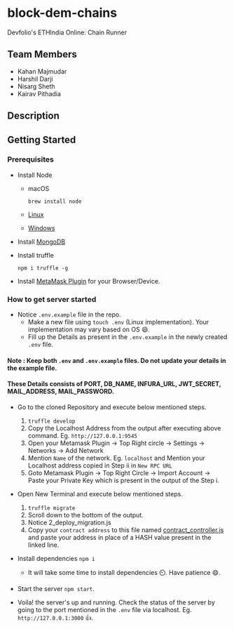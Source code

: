 # block-dem-chains
Devfolio's ETHIndia Online: Chain Runner

## Team Members
- Kahan Majmudar
- Harshil Darji
- Nisarg Sheth
- Kairav Pithadia

## Description

## Getting Started

### Prerequisites

- Install Node
  - macOS
  
    `brew install node`
  - [Linux](https://github.com/nodesource/distributions/blob/master/README.md)
  - [Windows](https://nodejs.org/en/#home-downloadhead)
  
- Install [MongoDB](https://docs.mongodb.com/manual/installation/)
- Install truffle

  `npm i truffle -g`
- Install [MetaMask Plugin](https://metamask.io/download.html) for your Browser/Device.


### How to get server started

- Notice `.env.example` file in the repo.
  - Make a new file using `touch .env` (Linux implementation). Your implementation may vary based on OS :smile:. 
  - Fill up the Details as present in the `.env.example` in the newly created `.env` file.
#### Note : Keep both `.env` and `.env.example` files. Do not update your details in the example file.
#### These Details consists of PORT, DB_NAME, INFURA_URL, JWT_SECRET, MAIL_ADDRESS, MAIL_PASSWORD.

- Go to the cloned Repository and execute below mentioned steps.
  1) `truffle develop`
  2) Copy the Localhost Address from the output after executing above command. Eg. `http://127.0.0.1:9545`
  3) Open your Metamask Plugin -> Top Right circle -> Settings -> Networks -> Add Network
  4) Mention `Name` of the network. Eg. `localhost` and Mention your Localhost address copied in Step ii in `New RPC URL` 
  5) Goto Metamask Plugin -> Top Right Circle -> Import Account -> Paste your Private Key which is present in the output of the Step i.

- Open New Terminal and execute below mentioned steps.
  1) `truffle migrate`
  2) Scroll down to the bottom of the output.
  3) Notice 2_deploy_migration.js
  4) Copy your `contract address` to this file named [contract_controller.js](https://github.com/KahanMajmudar/block-dem-chains/blob/4497b993e352e6736d2cf42463c5b2a56d8ee815/api/contract/contract_controller.js#L14) and paste your address in place of a HASH value present in the linked line.

- Install dependencies `npm i`
  - It will take some time to install dependencies :timer_clock:. Have patience :smile:.
- Start the server `npm start`.
- Voila! the server's up and running. Check the status of the server by going to the port mentioned in the `.env` file via localhost. Eg. `http://127.0.0.1:3000` :+1:.



